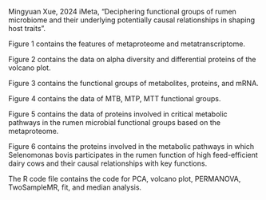 Mingyuan Xue, 2024 iMeta, “Deciphering functional groups of rumen microbiome and their underlying potentially causal relationships in shaping host traits”. 

Figure 1 contains the features of metaproteome and metatranscriptome.

Figure 2 contains the data on alpha diversity and differential proteins of the volcano plot.

Figure 3 contains the functional groups of metabolites, proteins, and mRNA.

Figure 4 contains the data of MTB, MTP, MTT functional groups.

Figure 5 contains the data of proteins involved in critical metabolic pathways in the rumen microbial functional groups based on the metaproteome.

Figure 6 contains the proteins involved in the metabolic pathways in which Selenomonas bovis participates in the rumen function of high feed-efficient dairy cows and their causal relationships with key functions.

The R code file contains the code for PCA, volcano plot, PERMANOVA, TwoSampleMR, fit, and median analysis.
